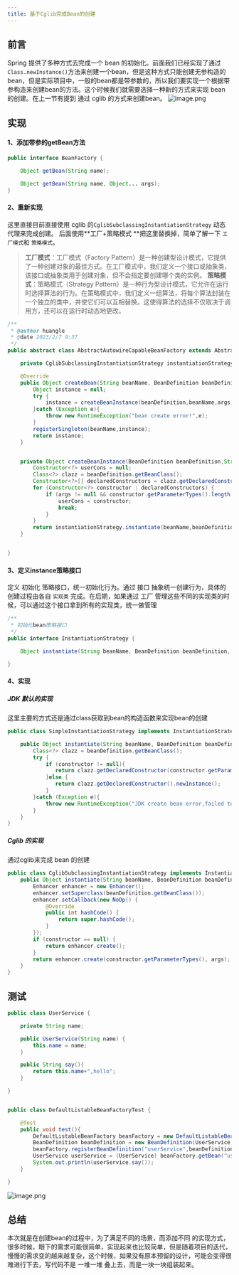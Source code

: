 ```yaml
---
title: 基于Cglib完成Bean的创建
---
```




## 前言

Spring 提供了多种方式去完成一个 bean 的初始化。前面我们已经实现了通过 `Class.newInstance()`方法来创建一个bean，但是这种方式只能创建无参构造的bean，但是实际项目中，一般的bean都是带参数的，所以我们要实现一个根据带参构造来创建bean的方法。这个时候我们就需要选择一种新的方式来实现 bean 的创建。在上一节有提到 通过 cglib 的方式来创建bean。
![image.png](https://cdn.nlark.com/yuque/0/2023/png/2869098/1675757601167-c432c664-8a09-4607-b054-feda3e153447.png#averageHue=%2395fa33&clientId=u635e9ef9-17cd-4&from=paste&height=317&id=udc7c3177&name=image.png&originHeight=317&originWidth=718&originalType=binary&ratio=1&rotation=0&showTitle=false&size=21841&status=done&style=none&taskId=u5ea93ff3-e399-4419-8755-345e2bbaf7a&title=&width=718)
## 实现
#### 1、添加带参的getBean方法
```java
public interface BeanFactory {

    Object getBean(String name);

    Object getBean(String name, Object... args);
}
```
#### 2、重新实现
这里直接目前直接使用 cglib 的`CglibSubclassingInstantiationStrategy` 动态代理来完成创建。
后面使用**工厂+策略模式 **把这里替换掉，简单了解一下 `工厂模式`和 `策略模式`。
> **工厂模式**：工厂模式（Factory Pattern）是一种创建型设计模式，它提供了一种创建对象的最佳方式。在工厂模式中，我们定义一个接口或抽象类，该接口或抽象类用于创建对象，但不会指定要创建哪个类的实例。
> **策略模式**：策略模式（Strategy Pattern）是一种行为型设计模式，它允许在运行时选择算法的行为。在策略模式中，我们定义一组算法，将每个算法封装在一个独立的类中，并使它们可以互相替换。这使得算法的选择不仅取决于调用方，还可以在运行时动态地更改。

```java
/**
 * @author huangle
 * @date 2023/2/7 9:37
 */
public abstract class AbstractAutowireCapableBeanFactory extends AbstractBeanFactory{

    private CglibSubclassingInstantiationStrategy instantiationStrategy = new CglibSubclassingInstantiationStrategy();

    @Override
    public Object createBean(String beanName, BeanDefinition beanDefinition,Object[] args) {
        Object instance = null;
        try {
            instance = createBeanInstance(beanDefinition,beanName,args);
        }catch (Exception e){
            throw new RuntimeException("bean create error!",e);
        }
        registerSingleton(beanName,instance);
        return instance;
    }


    private Object createBeanInstance(BeanDefinition beanDefinition,String beanName,Object[] args){
        Constructor<?> userCons = null;
        Class<?> clazz = beanDefinition.getBeanClass();
        Constructor<?>[] declaredConstructors = clazz.getDeclaredConstructors();
        for (Constructor<?> constructor : declaredConstructors) {
            if (args != null && constructor.getParameterTypes().length == args.length){
                userCons = constructor;
                break;
            }
        }
        return instantiationStrategy.instantiate(beanName,beanDefinition,userCons,args);
    }


}

```
#### 3、定义instance策略接口
定义 初始化 策略接口，统一初始化行为。通过 接口 抽象统一创建行为，具体的创建过程由各自 `实现类` 完成。在后期，如果通过 工厂 管理这些不同的实现类的时候，可以通过这个接口拿到所有的实现类，统一做管理
```java
/**
 * 初始化bean策略接口
 */
public interface InstantiationStrategy {

    Object instantiate(String beanName, BeanDefinition beanDefinition, Constructor<?> constructor, Object[] args);

}
```
#### 4、实现
##### JDK 默认的实现
这里主要的方式还是通过class获取到bean的构造函数来实现bean的创建
```java
public class SimpleInstantiationStrategy implements InstantiationStrategy{

    public Object instantiate(String beanName, BeanDefinition beanDefinition, Constructor<?> constructor, Object[] args) {
        Class<?> clazz = beanDefinition.getBeanClass();
        try {
            if (constructor != null){
               return clazz.getDeclaredConstructor(constructor.getParameterTypes()).newInstance(args);
            }else {
               return clazz.getDeclaredConstructor().newInstance();
            }
        }catch (Exception e){
            throw new RuntimeException("JDK create bean error,failed to create ["+clazz.getName()+"]!");
        }
    }
}
```
##### Cglib 的实现
通过cglib来完成 bean 的创建
```java
public class CglibSubclassingInstantiationStrategy implements InstantiationStrategy {
    public Object instantiate(String beanName, BeanDefinition beanDefinition, Constructor<?> constructor, Object[] args) {
        Enhancer enhancer = new Enhancer();
        enhancer.setSuperclass(beanDefinition.getBeanClass());
        enhancer.setCallback(new NoOp() {
            @Override
            public int hashCode() {
                return super.hashCode();
            }
        });
        if (constructor == null) {
            return enhancer.create();
        }
        return enhancer.create(constructor.getParameterTypes(), args);
    }
}

```
## 测试
```java
public class UserService {

    private String name;

    public UserService(String name) {
        this.name = name;
    }

    public String say(){
        return this.name+",hello";
    }

}


public class DefaultListableBeanFactoryTest {

    @Test
    public void test(){
        DefaultListableBeanFactory beanFactory = new DefaultListableBeanFactory();
        BeanDefinition beanDefinition = new BeanDefinition(UserService.class);
        beanFactory.registerBeanDefinition("userService",beanDefinition);
        UserService userService = (UserService) beanFactory.getBean("userService","Anoxia");
        System.out.println(userService.say());
    }

}
```
![image.png](https://cdn.nlark.com/yuque/0/2023/png/2869098/1675759002107-7e047277-58a1-48ef-8f6b-c60437e2e5d6.png#averageHue=%232b313b&clientId=u635e9ef9-17cd-4&from=paste&height=122&id=uaaf7f2bb&name=image.png&originHeight=122&originWidth=999&originalType=binary&ratio=1&rotation=0&showTitle=false&size=21739&status=done&style=none&taskId=u1246d26e-a5a1-4bea-af5e-14f2eacc90a&title=&width=999)
## 总结
本次就是在创建bean的过程中，为了满足不同的场景，而添加不同 的实现方式，很多时候，眼下的需求可能很简单，实现起来也比较简单，但是随着项目的迭代，慢慢的需求变的越来越复杂，这个时候，如果没有原本预留的设计，可能会变得很难进行下去，写代码不是 一堆一堆 叠上去，而是一块一块组装起来。
